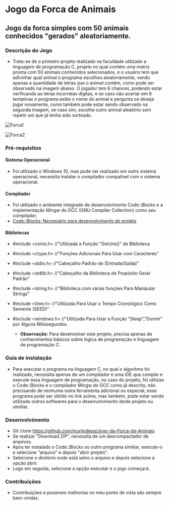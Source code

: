 # Jogo da Forca de Animais

## Jogo da forca simples com 50 animais conhecidos "gerados" aleatoriamente.

### Descrição do Jogo
* Trata-se de o primeiro projeto realizado na faculdade utilizado a linguagem de programação C, projeto no qual contém uma matriz pronta com 50 animais conhecidos selecionados, e o usuário tem que adivinhar qual animal o programa escolheu aleatoriamente, vendo apenas a quantidade de letras que o animal contém, como pode ser observado na imagem abaixo. O jogador tem 6 chances, podendo estar verificando as letras incorretas digitas, e se caso não acertar em 6 tentativas o programa exibe o nome do animal e pergunta se deseja jogar novamente, como também pode estar sendo observado na segunda imagem, se caso sim, escolhe outro animal aleatório sem repetir um que já tenha sido sorteado.

![Forca1](https://user-images.githubusercontent.com/56207941/66264584-71d43780-e7de-11e9-85cf-536e81084488.PNG)

![Forca2](https://user-images.githubusercontent.com/56207941/66264594-95977d80-e7de-11e9-972e-881d4f506d6a.PNG)

### Pré-requisitos
 
#### Sistema Operacional
* Foi utilizado o Windows 10, mas pode ser realizado em outro sistema operacional, necessita instalar o compilador compatível com o sistema operacional.

 #### Compilador
* Foi utilizado o ambiente integrado de desenvolvimento Code::Blocks e a implementação Mingw do GCC (GNU Compiler Collection) como seu compilador.
* <a> [Code::Blocks: Necessário para desenvolvimento do projeto](http://www.codeblocks.org/downloads/26)
 
 #### Bibliotecas
* #include <conio.h>       //"Utilizada a Função "Getche()" da Biblioteca
* #include <ctype.h>       //"Funções Adicionais Para Usar com Caracteres"
* #include <stdio.h>       //"Cabeçalho Padrão de (Entrada/Saída)"
* #include <stdlib.h>      //"Cabeçalho da Biblioteca de Propósito Geral Padrão"
* #include <string.h>      //"Biblioteca com várias funções Para Manipular Strings"
* #include <time.h>        //"Utilizada Para Usar o Tempo Cronológico Como Semente (SEED)"
* #include <windows.h>     //"Utilizada Para Usar a Função "Sleep","Dormir" por Alguns Milissegundos.

   * **Observação:** Para desenvolver este projeto, precisa apenas de conhecimentos básicos sobre lógica de programação e linguagem de programação C.

### Guia de instalação
* Para executar o programa na linguagem C, no qual o algoritmo foi realizado, necessita apenas de um compilador e uma IDE que compile e execute essa linguagem de programação, no caso do projeto, foi utilizao o Code::Blocks e o compilador Mingw do GCC como já descrito, não precisando de nenhuma outra ferramenta adicional ou especial, esse programa pode ser obtido no link acima, mas também, pode estar sendo utilizado outros softwares para o desenvolvimento deste projeto ou similiar.

### Desenvolvimento
* Git clone https://github.com/murilodepa/Jogo-da-Forca-de-Animais
* Se realizar "Download ZIP", necessita de um descompactador de arquivos.
* Após ter instalado o Code::Blocks ou outro programa similiar, execute-o e selecione "arquivo" e depois "abrir projeto".
* Selecione o diretório onde está salvo o arquivo e depois selecione a opção abrir.
* Logo em seguida, selecione a opção executar e o jogo começará.


### Contribuições
- Contribuições e possíveis melhorias no meu ponto de vista são sempre bem-vindas.
